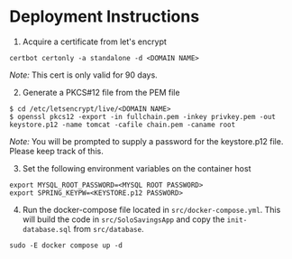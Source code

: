 # Deployment Instructions

1. Acquire a certificate from let's encrypt

```
certbot certonly -a standalone -d <DOMAIN NAME>
```

*Note:* This cert is only valid for 90 days.

2. Generate a PKCS#12 file from the PEM file

```
$ cd /etc/letsencrypt/live/<DOMAIN NAME>
$ openssl pkcs12 -export -in fullchain.pem -inkey privkey.pem -out keystore.p12 -name tomcat -cafile chain.pem -caname root
```

*Note:* You will be prompted to supply a password for the keystore.p12 file. Please keep track of this.

3. Set the following environment variables on the container host

```
export MYSQL_ROOT_PASSWORD=<MYSQL ROOT PASSWORD>
export SPRING_KEYPW=<KEYSTORE.p12 PASSWORD>
```

4. Run the docker-compose file located in `src/docker-compose.yml`. This will build the code in `src/SoloSavingsApp` and copy the `init-database.sql` from `src/database`.

```
sudo -E docker compose up -d
```
